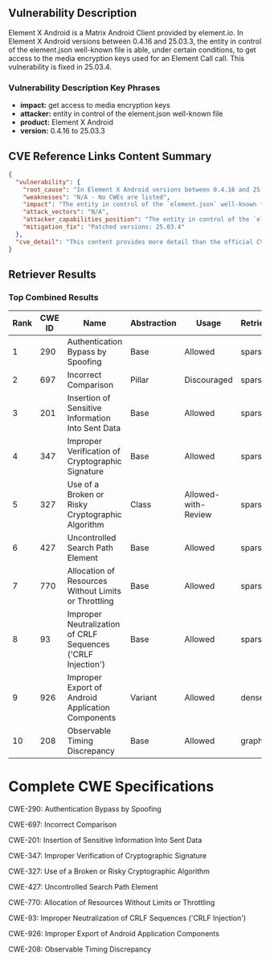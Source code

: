 ## Vulnerability Description
Element X Android is a Matrix Android Client provided by element.io. In Element X Android versions between 0.4.16 and 25.03.3, the entity in control of the element.json well-known file is able, under certain conditions, to get access to the media encryption keys used for an Element Call call. This vulnerability is fixed in 25.03.4.

### Vulnerability Description Key Phrases
- **impact:** get access to media encryption keys
- **attacker:** entity in control of the element.json well-known file
- **product:** Element X Android
- **version:** 0.4.16 to 25.03.3

## CVE Reference Links Content Summary
```json
{
  "vulnerability": {
    "root_cause": "In Element X Android versions between 0.4.16 and 25.03.3, the entity in control of the `element.json` well-known file is able, under certain conditions, to get access to the media encryption keys used for an Element Call call.",
    "weaknesses": "N/A - No CWEs are listed",
    "impact": "The entity in control of the `element.json` well-known file can break the confidentiality embedded Element Call.",
    "attack_vectors": "N/A",
    "attacker_capabilities_position": "The entity in control of the `element.json` well-known file.",
    "mitigation_fix": "Patched versions: 25.03.4"
  },
  "cve_detail": "This content provides more detail than the official CVE description."
}
```

## Retriever Results

### Top Combined Results

| Rank | CWE ID | Name | Abstraction | Usage  | Retrievers | Individual Scores |
|------|--------|------|-------------|-------|------------|-------------------|
| 1 | 290 | Authentication Bypass by Spoofing | Base | Allowed | sparse | 0.128 |
| 2 | 697 | Incorrect Comparison | Pillar | Discouraged | sparse | 0.119 |
| 3 | 201 | Insertion of Sensitive Information Into Sent Data | Base | Allowed | sparse | 0.119 |
| 4 | 347 | Improper Verification of Cryptographic Signature | Base | Allowed | sparse | 0.117 |
| 5 | 327 | Use of a Broken or Risky Cryptographic Algorithm | Class | Allowed-with-Review | sparse | 0.115 |
| 6 | 427 | Uncontrolled Search Path Element | Base | Allowed | sparse | 0.113 |
| 7 | 770 | Allocation of Resources Without Limits or Throttling | Base | Allowed | sparse | 0.113 |
| 8 | 93 | Improper Neutralization of CRLF Sequences ('CRLF Injection') | Base | Allowed | sparse | 0.112 |
| 9 | 926 | Improper Export of Android Application Components | Variant | Allowed | dense | 0.442 |
| 10 | 208 | Observable Timing Discrepancy | Base | Allowed | graph | 0.003 |



# Complete CWE Specifications

CWE-290: Authentication Bypass by Spoofing

CWE-697: Incorrect Comparison

CWE-201: Insertion of Sensitive Information Into Sent Data

CWE-347: Improper Verification of Cryptographic Signature

CWE-327: Use of a Broken or Risky Cryptographic Algorithm

CWE-427: Uncontrolled Search Path Element

CWE-770: Allocation of Resources Without Limits or Throttling

CWE-93: Improper Neutralization of CRLF Sequences ('CRLF Injection')

CWE-926: Improper Export of Android Application Components

CWE-208: Observable Timing Discrepancy